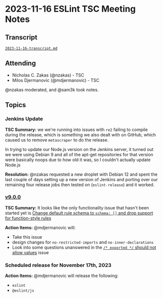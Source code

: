 # 2023-11-16 ESLint TSC Meeting Notes

## Transcript

[`2023-11-16-transcript.md`](2023-11-16-transcript.md)

## Attending

* Nicholas C. Zakas (@nzakas) - TSC
* Milos Djermanovic (@mdjermanovic) - TSC

@nzakas moderated, and @sam3k took notes.

## Topics

### Jenkins Update

**TSC Summary:** we we're running into issues with `re2` failing to compile during the release, which is something we also dealt with on GitHub, which caused us to remove `metascraper` to do the release.

In trying to update our Node.js version on the Jenkins server, it turned out we were using Debian 9 and all of the apt-get repositories for that version were basically noops due to how old it was, so I couldn't actually update Node.js

**Resolution:** @nzakas requested a new droplet with Debian 12 and spent the last couple of days setting up a new version of Jenkins and porting over our remaining four release jobs then tested on (`eslint-release`) and it worked.

### [v9.0.0](https://github.com/orgs/eslint/projects/4/views/2)

**TSC Summary:** It looks like the only functionality issue that hasn't been started yet is [Change default rule schema to `schema: []` and drop support for function-style rules](https://github.com/eslint/eslint/issues/14709)

**Action Items:** @mdjermanovic will:
* Take this issue
* design changes for `no-restricted-imports` and `no-inner-declarations`
* Look into some questions unanswered in the [`/* exported */` should not allow values](https://github.com/eslint/eslint/issues/17622) issue

### Scheduled release for November 17th, 2023

**Action Items:** @mdjermanovic will release the following:
* `eslint`
* `@eslint/js`